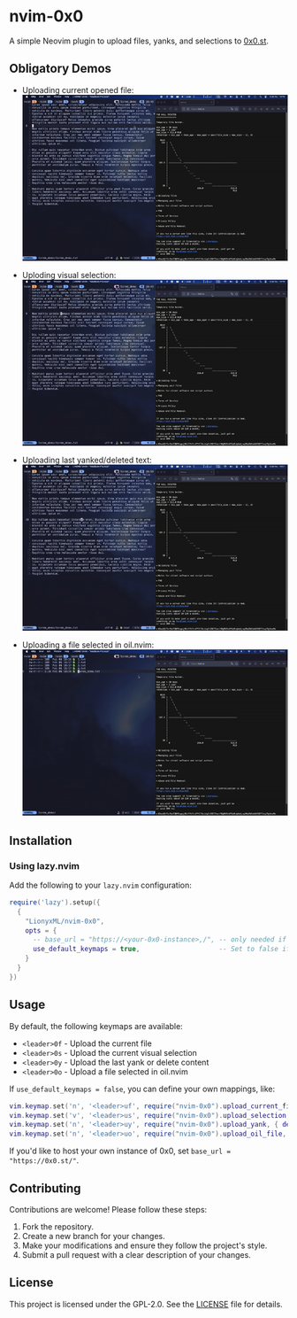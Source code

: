 # nvim-0x0

A simple Neovim plugin to upload files, yanks, and selections to
[0x0.st](https://0x0.st).

## Obligatory Demos

- Uploading current opened file:
![demo-file](doc/demo_file.gif)

- Uploding visual selection:
![demo-file](doc/demo_visual_selection.gif)

- Uploading last yanked/deleted text:
![demo-file](doc/demo_yank.gif)

- Uploading a file selected in oil.nvim:
![demo-file](doc/demo_oil.gif)

## Installation

### Using lazy.nvim

Add the following to your `lazy.nvim` configuration:

```lua
require('lazy').setup({
  {
    "LionyxML/nvim-0x0",
    opts = {
      -- base_url = "https://<your-0x0-instance>,/", -- only needed if you host your own 0x0 instance
      use_default_keymaps = true,                    -- Set to false if you want to define your own keymaps
    }
  }
})
```

## Usage

By default, the following keymaps are available:

- `<leader>0f` - Upload the current file
- `<leader>0s` - Upload the current visual selection
- `<leader>0y` - Upload the last yank or delete content 
- `<leader>0o` - Upload a file selected in oil.nvim

If `use_default_keymaps = false`, you can define your own mappings, like:

```lua
vim.keymap.set('n', '<leader>uf', require("nvim-0x0").upload_current_file, { desc = "Upload current file" })
vim.keymap.set('v', '<leader>us', require("nvim-0x0").upload_selection, { desc = "Upload selection" })
vim.keymap.set('n', '<leader>uy', require("nvim-0x0").upload_yank, { desc = "Upload yank" })
vim.keymap.set('n', '<leader>uo', require("nvim-0x0").upload_oil_file, { desc = "Upload oil.nvim file" })
```

If you'd like to host your own instance of 0x0, set `base_url =
"https://0x0.st/"`.


## Contributing

Contributions are welcome! Please follow these steps:  

1. Fork the repository.  
2. Create a new branch for your changes.  
3. Make your modifications and ensure they follow the project's style.  
4. Submit a pull request with a clear description of your changes.  

## License

This project is licensed under the GPL-2.0. See the [LICENSE](LICENSE) file for
details.







